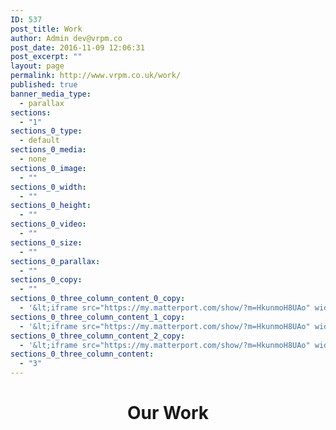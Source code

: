 ```yaml
---
ID: 537
post_title: Work
author: Admin dev@vrpm.co
post_date: 2016-11-09 12:06:31
post_excerpt: ""
layout: page
permalink: http://www.vrpm.co.uk/work/
published: true
banner_media_type:
  - parallax
sections:
  - "1"
sections_0_type:
  - default
sections_0_media:
  - none
sections_0_image:
  - ""
sections_0_width:
  - ""
sections_0_height:
  - ""
sections_0_video:
  - ""
sections_0_size:
  - ""
sections_0_parallax:
  - ""
sections_0_copy:
  - ""
sections_0_three_column_content_0_copy:
  - '&lt;iframe src="https://my.matterport.com/show/?m=HkunmoH8UAo" width="100%" height="500" scrolling="no" allowfullscreen="true" class="iframe-class" frameborder="0"&gt;&lt;/iframe&gt;'
sections_0_three_column_content_1_copy:
  - '&lt;iframe src="https://my.matterport.com/show/?m=HkunmoH8UAo" width="100%" height="500" scrolling="no" allowfullscreen="true" class="iframe-class" frameborder="0"&gt;&lt;/iframe&gt;'
sections_0_three_column_content_2_copy:
  - '&lt;iframe src="https://my.matterport.com/show/?m=HkunmoH8UAo" width="100%" height="500" scrolling="no" allowfullscreen="true" class="iframe-class" frameborder="0"&gt;&lt;/iframe&gt;'
sections_0_three_column_content:
  - "3"
---
```

<h1 style="text-align: center;">Our Work</h1>
